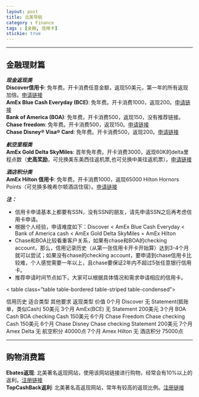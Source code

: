 ```yaml
---
layout: post
title: 北美导航
category : Finance
tags : [金融, 信用卡]
stickie: true
---
```


---

金融理财篇
-----

***现金返现类***  
**Discover信用卡**: 免年费。开卡消费任意金额，返现50美元，第一年的所有返现加倍。[申请链接][1]  
**AmEx Blue Cash Everyday (BCE)**: 免年费。开卡消费1000，返现200。[申请链接][2]   
**Bank of America (BOA)**: 免年费。开卡消费500，返现150，没有推荐链接。   
**Chase freedom**: 免年费。开卡消费500，返现150。[申请链接][3]   
**Chase Disney® Visa® Card**: 免年费。开卡消费500，返现200。[申请链接][4]   

***航空里程类***  
**AmEx Gold Delta SkyMiles**: 首年免年费。开卡消费3000，返现60K的delta里程点数（**史高奖励**，可兑换美东美西往返机票,也可兑换中美往返机票）。[申请链接][5]   

***酒店积分类***  
**AmEx Hilton 信用卡**: 免年费。开卡消费1000，返现65000 Hilton Hornors Points（可兑换多晚希尔顿酒店住宿）。[申请链接][6]  

***注：***
* 信用卡申请基本上都要有SSN，没有SSN的朋友，请先申请SSN之后再考虑信用卡申请。  
* 根据个人经验，申请难度如下：Discover < AmEx Blue Cash Everyday < Bank of America cash < AmEx Gold Delta SkyMiles = AmEx Hilton  
* Chase和BOA比较看重客户关系，如果有chase和BOA的checking account，那么，信用记录历史（从第一张信用卡开卡开始算）达到3-4个月就可以尝试；如果没有chase的checking account，要申请到chase信用卡比较难，个人感觉需要一年以上，且chase要保证2年内不超过5张任意银行信用卡。  
* 推荐申请时间节点如下，大家可以根据具体情况和需求申请相应的信用卡。  
  
< table class=”table table-bordered table-striped table-condensed”>
   <tr>
      <td>信用历史</td>
      <td>适合类型</td>
      <td>其他要求</td>
      <td>返现类型</td>
      <td>价值</td>
   </tr>
   <tr>
      <td>0个月</td>
      <td>Discover</td>
      <td>无</td>
      <td>Statement(抵账单，类似Cash)</td>
      <td>50美元</td>
   </tr>
   <tr>
      <td>3个月</td>
      <td>AmEx(BCE)</td>
      <td>无</td>
      <td>Statement</td>
      <td>200美元</td>
   </tr>
   <tr>
      <td>3个月</td>
      <td>BOA Cash</td>
      <td>BOA checking</td>
      <td>Cash</td>
      <td>150美元</td>
   </tr>
   <tr>
      <td>6个月</td>
      <td>Chase Freedom</td>
      <td>Chase checking</td>
      <td>Cash</td>
      <td>150美元</td>
   </tr>
   <tr>
      <td>6个月</td>
      <td>Chase Disney</td>
      <td>Chase checking</td>
      <td>Statement</td>
      <td>200美元</td>
   </tr>
   <tr>
      <td>7个月</td>
      <td>Amex Delta</td>
      <td>无</td>
      <td>航空积分</td>
      <td>40000点</td>
   </tr>
   <tr>
      <td>7个月</td>
      <td>Amex Hilton</td>
      <td>无</td>
      <td>酒店积分</td>
      <td>75000点</td>
   </tr>
</table>

---

购物消费篇
-----
**Ebates返现**: 北美著名返现网站，使用该网站链接进行购物，经常会有10%以上的返利。[注册链接][7]  
**TopCashBack返利**: 北美著名高返现网站，常年有较高的返现比例。[注册链接][8]





[1]: https://refer.discover.com/s/32o7u
[2]: http://refer.amex.us/MENGHLOXux?XLINK=MYCP
[3]: https://www.referyourchasecard.com/2/UDUG3W8CER
[4]: https://www.referyourchasecard.com/200/Y4KESEE38Z
[5]: http://refer.amex.us/MENGHL0YVF?XLINK=MYCP
[6]: http://refer.amex.us/MENGHLUEcK?XLINK=MYCP
[7]: https://www.ebates.com/r/LIUMEN56?eeid=28187
[8]: https://www.topcashback.com/ref/member1111691236436

